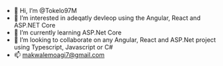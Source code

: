 - 👋 Hi, I’m @Tokelo97M
- 👀 I’m interested in adeqatly devleop using the Angular, React and ASP.NET Core
- 🌱 I’m currently learning ASP.Net Core
- 💞️ I’m looking to collaborate on any Angular, React and ASP.Net project using Typescript, Javascript or C#
- 📫 makwalemoagi7@gmail.com
